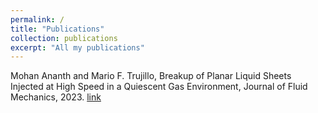 ```yaml
---
permalink: /
title: "Publications"
collection: publications
excerpt: "All my publications"
---
```


Mohan Ananth and Mario F. Trujillo, Breakup of Planar Liquid Sheets Injected at High Speed in a Quiescent Gas Environment, Journal of Fluid Mechanics, 2023. [link](https://www.cambridge.org/core/journals/journal-of-fluid-mechanics/article/breakup-of-planar-liquid-sheets-injected-at-high-speed-in-a-quiescent-gas-environment/BFEFDD9CD38E81DDE11D5FB902FC0A9E)
